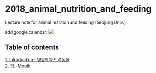 # 2018_animal_nutrition_and_feeding
Lecture note for animal nutrition and feeding (Seojung Univ.)

add google calendar: <a target="_blank" href="https://calendar.google.com/event?action=TEMPLATE&amp;tmeid=NjVoM2VvcmQyZDBza2ZhbzV0YjFzNWx0NDNfMjAxODAzMDNUMDAwMDAwWiBhcjFsb3NrdWwwOWNtMHV2b3VnbjFnYmZwOEBn&amp;tmsrc=ar1loskul09cm0uvougn1gbfp8%40group.calendar.google.com&amp;scp=ALL"><img border="0" src="https://www.google.com/calendar/images/ext/gc_button1_ko.gif"></a>

## Table of contents
[1. Introduction--영양학과 반려동물](https://youngjunna.github.io/2018/02/02/CANF-Introduction/)  
[2. 입--Mouth](https://youngjunna.github.io/2018/02/05/CANF-Mouth)

